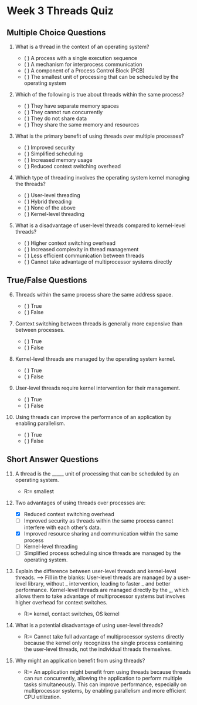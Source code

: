 # Week 3 Threads Quiz

## Multiple Choice Questions
1. What is a thread in the context of an operating system?
    - ( ) A process with a single execution sequence
    - ( ) A mechanism for interprocess communication
    - ( ) A component of a Process Control Block (PCB)
    - ( ) The smallest unit of processing that can be scheduled by the operating system

2. Which of the following is true about threads within the same process?
    - ( ) They have separate memory spaces
    - ( ) They cannot run concurrently
    - ( ) They do not share data
    - ( ) They share the same memory and resources

3. What is the primary benefit of using threads over multiple processes?
    - ( ) Improved security
    - ( ) Simplified scheduling
    - ( ) Increased memory usage
    - ( ) Reduced context switching overhead

4. Which type of threading involves the operating system kernel managing the threads?
    - ( ) User-level threading
    - ( ) Hybrid threading
    - ( ) None of the above
    - ( ) Kernel-level threading


5. What is a disadvantage of user-level threads compared to kernel-level threads?
    - ( ) Higher context switching overhead
    - ( ) Increased complexity in thread management
    - ( ) Less efficient communication between threads
    - ( ) Cannot take advantage of multiprocessor systems directly

## True/False Questions
6. Threads within the same process share the same address space.
    - ( ) True
    - ( ) False

7. Context switching between threads is generally more expensive than between processes.
    - ( ) True
    - ( ) False

8. Kernel-level threads are managed by the operating system kernel.
    - ( ) True
    - ( ) False

9. User-level threads require kernel intervention for their management.
    - ( ) True
    - ( ) False

10. Using threads can improve the performance of an application by enabling parallelism.
    - ( ) True
    - ( ) False


## Short Answer Questions
11. A thread is the _____ unit of processing that can be scheduled by an operating system. 
    - R:= smallest

12. Two advantages of using threads over processes are: 

    - [x] Reduced context switching overhead
    - [ ] Improved security as threads within the same process cannot interfere with each other’s data.
    - [x] Improved resource sharing and communication within the same process
    - [ ] Kernel-level threading
    - [ ] Simplified process scheduling since threads are managed by the operating system.

13. Explain the difference between user-level threads and kernel-level threads. --> Fill in the blanks: User-level threads are managed by a user-level library, without _ intervention, leading to faster _ and better performance. Kernel-level threads are managed directly by the _, which allows them to take advantage of multiprocessor systems but involves higher overhead for context switches.
    - R:= kernel, contact switches, OS kernel

14. What is a potential disadvantage of using user-level threads?
    - R:= Cannot take full advantage of multiprocessor systems directly because the kernel only recognizes the single process containing the user-level threads, not the individual threads themselves.

15. Why might an application benefit from using threads?
    - R:= An application might benefit from using threads because threads can run concurrently, allowing the application to perform multiple tasks simultaneously. This can improve performance, especially on multiprocessor systems, by enabling parallelism and more efficient CPU utilization.